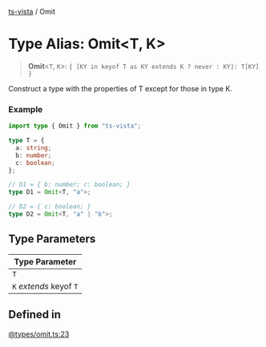 [ts-vista](../README.md) / Omit

# Type Alias: Omit\<T, K\>

> **Omit**\<`T`, `K`\>: `{ [KY in keyof T as KY extends K ? never : KY]: T[KY] }`

Construct a type with the properties of T
except for those in type K.

### Example

```ts
import type { Omit } from "ts-vista";

type T = {
  a: string;
  b: number;
  c: boolean;
};

// D1 = { b: number; c: boolean; }
type D1 = Omit<T, "a">;

// D2 = { c: boolean; }
type D2 = Omit<T, "a" | "b">;
```

## Type Parameters

| Type Parameter |
| ------ |
| `T` |
| `K` *extends* keyof `T` |

## Defined in

[@types/omit.ts:23](https://github.com/alpheustangs/ts-vista/blob/8bbe28116f138b15dd06e37767960e13a4fdad79/package/src/@types/omit.ts#L23)
